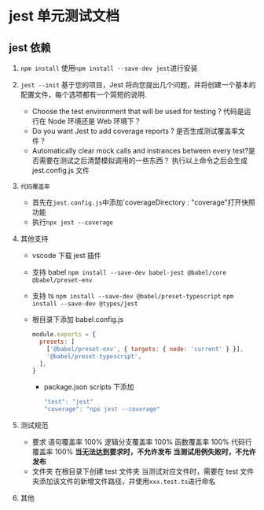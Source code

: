 # jest 单元测试文档

## jest 依赖

1.  `npm install`
    使用`npm install --save-dev jest`进行安装
2.  `jest --init`
    基于您的项目，Jest 将向您提出几个问题，并将创建一个基本的配置文件，每个选项都有一个简短的说明.
    - Choose the test environment that will be used for testing ? 代码是运行在 Node 环境还是 Web 环境下？
    - Do you want Jest to add coverage reports ? 是否生成测试覆盖率文件？
    - Automatically clear mock calls and instrances between every test?是否需要在测试之后清楚模拟调用的一些东西？
      执行以上命令之后会生成 jest.config.js 文件
3.  `代码覆盖率`
    - 首先在`jest.config.js`中添加`coverageDirectory : "coverage"打开快照功能
    - 执行`npx jest --coverage`
4.  其他支持

    - vscode
      下载 jest 插件
    - 支持 babel
      `npm install --save-dev babel-jest @babel/core @babel/preset-env`
    - 支持 ts
      `npm install --save-dev @babel/preset-typescript`
      `npm install --save-dev @types/jest`
    - 根目录下添加 babel.config.js

      ```js
      module.exports = {
        presets: [
          ['@babel/preset-env', { targets: { node: 'current' } }],
          '@babel/preset-typescript',
        ],
      }
      ```

      - package.json
        scripts 下添加
        ```js
        "test": "jest"
        "coverage": "npx jest --coverage"
        ```

5.  测试规范
    - 要求
      语句覆盖率 100%
      逻辑分支覆盖率 100%
      函数覆盖率 100%
      代码行覆盖率 100%
      **当无法达到要求时，不允许发布**
      **当测试用例失败时，不允许发布**
    - 文件夹
      在根目录下创建 test 文件夹
      当测试对应文件时，需要在 test 文件夹添加该文件的新增文件路径，并使用`xxx.test.ts`进行命名
6.  其他
